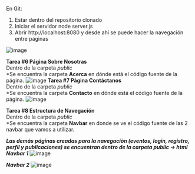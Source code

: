 En Git:
1. Estar dentro del repositorio clonado
2. Iniciar el servidor node server.js
3. Abrir  http://localhost:8080 y desde ahí se puede hacer la navegación entre páginas

![image](https://github.com/user-attachments/assets/a188b2c1-6169-4617-be4a-628cf60776ca)

**Tarea #6 Página Sobre Nosotras**
<br>
Dentro de la carpeta *public*
<br>
*Se encuentra la carpeta **Acerca** en dónde está el código fuente de la página.
  ![image](https://github.com/user-attachments/assets/471932b9-e5a6-4803-92f6-7d719b5b6e02)
**Tarea #7 Página Contáctanos**
<br>
Dentro de la carpeta *public*
<br>
*Se encuentra la carpeta **Contacto** en dónde está el código fuente de la página.
![image](https://github.com/user-attachments/assets/7c79a416-7149-4901-a343-aca7b2714152)

**Tarea #8 Estructura de Navegación**
<br>
Dentro de la carpeta *public*
<br>
*Se encuentra la carpeta **Navbar** en donde se ve el código fuente de las 2 navbar que vamos a utilizar.

***Las demás páginas creadas para la navegación (eventos, login, registro, perfil y publicaciones) se encuentran dentro de la carpeta **public** -> **html*****
<br>
***Navbar 1***
![image](https://github.com/user-attachments/assets/b19531df-9fac-4d65-8b66-f2f4d279791e)

***Navbar 2***
![image](https://github.com/user-attachments/assets/e6a3ecbc-88dd-4af8-ba72-fa78e6be608d)
